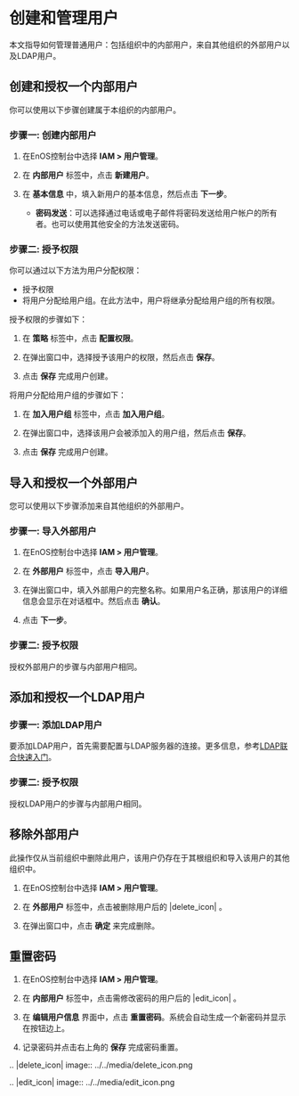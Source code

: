 # 创建和管理用户

本文指导如何管理普通用户：包括组织中的内部用户，来自其他组织的外部用户以及LDAP用户。

## 创建和授权一个内部用户<createinternal>

你可以使用以下步骤创建属于本组织的内部用户。

### 步骤一: 创建内部用户<creationinternal>

1. 在EnOS控制台中选择 **IAM > 用户管理**。

2. 在 **内部用户** 标签中，点击 **新建用户**。

3. 在 **基本信息** 中，填入新用户的基本信息，然后点击 **下一步**。

   - **密码发送**：可以选择通过电话或电子邮件将密码发送给用户帐户的所有者。也可以使用其他安全的方法发送密码。


### 步骤二: 授予权限<authorizationinternal>

你可以通过以下方法为用户分配权限：
 - 授予权限
 - 将用户分配给用户组。在此方法中，用户将继承分配给用户组的所有权限。

授予权限的步骤如下：

 1. 在 **策略** 标签中，点击 **配置权限**。

 2. 在弹出窗口中，选择授予该用户的权限，然后点击 **保存**。

 3. 点击 **保存** 完成用户创建。

将用户分配给用户组的步骤如下：

 1. 在 **加入用户组** 标签中，点击 **加入用户组**。

 2. 在弹出窗口中，选择该用户会被添加入的用户组，然后点击 **保存**。

 3. 点击 **保存** 完成用户创建。

## 导入和授权一个外部用户<importexternal>

您可以使用以下步骤添加来自其他组织的外部用户。

### 步骤一: 导入外部用户<importexternal>

1. 在EnOS控制台中选择 **IAM > 用户管理**。

2. 在 **外部用户** 标签中，点击 **导入用户**。

3. 在弹出窗口中，填入外部用户的完整名称。如果用户名正确，那该用户的详细信息会显示在对话框中。然后点击 **确认**。

4. 点击 **下一步**。

### 步骤二: 授予权限<authorizationexternal>

授权外部用户的步骤与内部用户相同。


## 添加和授权一个LDAP用户<addldap>

### 步骤一: 添加LDAP用户<addlap>

要添加LDAP用户，首先需要配置与LDAP服务器的连接。更多信息，参考[LDAP联合快速入门](../../ldap/ldap_gettingstarted)。

### 步骤二: 授予权限<authorizationldap>

授权LDAP用户的步骤与内部用户相同。

## 移除外部用户<removeexternal>

此操作仅从当前组织中删除此用户，该用户仍存在于其根组织和导入该用户的其他组织中。

1. 在EnOS控制台中选择 **IAM > 用户管理**。

2. 在 **外部用户** 标签中，点击被删除用户后的 |delete_icon| 。

3. 在弹出窗口中，点击 **确定** 来完成删除。

## 重置密码<resetpassword>

1. 在EnOS控制台中选择 **IAM > 用户管理**。

2. 在 **内部用户** 标签中，点击需修改密码的用户后的 |edit_icon| 。

3. 在 **编辑用户信息** 界面中，点击 **重置密码**。系统会自动生成一个新密码并显示在按钮边上。

4. 记录密码并点击右上角的 **保存** 完成密码重置。


.. |delete_icon| image:: ../../media/delete_icon.png

.. |edit_icon| image:: ../../media/edit_icon.png

<!--end-->

